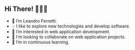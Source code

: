 ## Hi There! 👋👋👋

- 🧑 I’m Leandro Ferretti.
- 💡 I like to explore new technologies and develop software.
- 👀 I’m interested in web application development.
- 💞️ I'm looking to collaborate on web application projects.
- 🌱 I’m in continuous learning.
